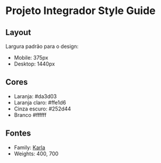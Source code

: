 # Projeto Integrador Style Guide

## Layout

Largura padrão para o design:

- Mobile: 375px
- Desktop: 1440px

## Cores

- Laranja: #da3d03
- Laranja claro: #ffe1d6
- Cinza escuro: #252d44
- Branco #ffffff

## Fontes

- Family: [Karla](https://fonts.google.com/specimen/Karla)
- Weights: 400, 700

